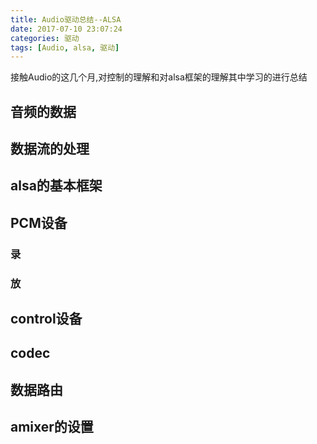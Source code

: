 ```yaml
---
title: Audio驱动总结--ALSA
date: 2017-07-10 23:07:24
categories: 驱动
tags: [Audio, alsa, 驱动]
---
```



接触Audio的这几个月,对控制的理解和对alsa框架的理解其中学习的进行总结

<!--more-->

## 音频的数据


## 数据流的处理


## alsa的基本框架


## PCM设备

### 录


### 放


## control设备


## codec


## 数据路由


## amixer的设置






